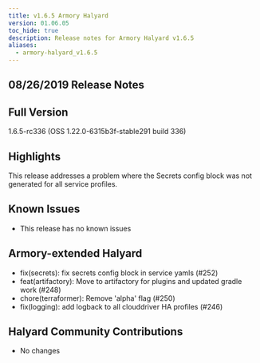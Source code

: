 ```yaml
---
title: v1.6.5 Armory Halyard
version: 01.06.05
toc_hide: true
description: Release notes for Armory Halyard v1.6.5
aliases:
  - armory-halyard_v1.6.5
---
```


## 08/26/2019 Release Notes

## Full Version
1.6.5-rc336 (OSS 1.22.0-6315b3f-stable291 build 336)

## Highlights

This release addresses a problem where the Secrets config block was not generated for all service profiles.


## Known Issues
- This release has no known issues

## Armory-extended Halyard
 - fix(secrets): fix secrets config block in service yamls (#252)
 - feat(artifactory): Move to artifactory for plugins and updated gradle work (#248)
 - chore(terraformer): Remove 'alpha' flag (#250)
 - fix(logging): add logback to all clouddriver HA profiles (#246)

##  Halyard Community Contributions
- No changes
